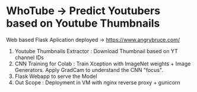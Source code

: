 # WhoTube -> Predict Youtubers based on Youtube Thumbnails
Web based Flask Aplication deployed -> https://www.angrybruce.com/

1) Youtube Thumbnails Extractor : Download Thumbnail based on YT channel IDs
2) CNN Training for Colab : Train Xception with ImageNet weights + Image Generators. Apply GradCam to understand the CNN "focus".
3) Flask Webapp to serve the Model
4) Out Scope : Deployment in VM with nginx reverse proxy + gunicorn
